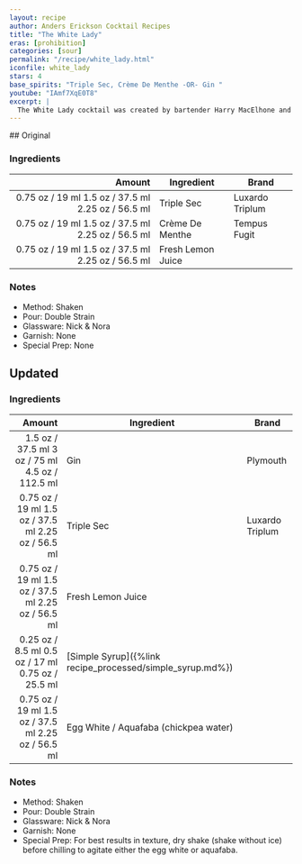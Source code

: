 ```yaml
---
layout: recipe
author: Anders Erickson Cocktail Recipes
title: "The White Lady"
eras: [prohibition]
categories: [sour]
permalink: "/recipe/white_lady.html"
iconfile: white_lady
stars: 4
base_spirits: "Triple Sec, Crème De Menthe -OR- Gin "
youtube: "IAmf7XqE0T8"
excerpt: |
  The White Lady cocktail was created by bartender Harry MacElhone and pairs gin with orange liqueur, lemon juice and egg white.
---
```


<div class="subrecipe" markdown="1">
## Original

### Ingredients

|  Amount | Ingredient        | Brand           |
| ------: | ----------------- | --------------- |
| <span class="onex active">0.75 oz / 19 ml</span>  <span class="twox">1.5 oz / 37.5 ml</span> <span class="threex">2.25 oz / 56.5 ml</span> | Triple Sec        | Luxardo Triplum |
| <span class="onex active">0.75 oz / 19 ml</span>  <span class="twox">1.5 oz / 37.5 ml</span> <span class="threex">2.25 oz / 56.5 ml</span> | Crème De Menthe   | Tempus Fugit    |
| <span class="onex active">0.75 oz / 19 ml</span>  <span class="twox">1.5 oz / 37.5 ml</span> <span class="threex">2.25 oz / 56.5 ml</span> | Fresh Lemon Juice |

### Notes

- Method: Shaken
- Pour: Double Strain
- Glassware: Nick & Nora
- Garnish: None
- Special Prep: None

</div>
<div class="subrecipe" markdown="1">

## Updated

### Ingredients

|  Amount | Ingredient                                      | Brand           |
| ------: | ----------------------------------------------- | --------------- |
|  <span class="onex active">1.5 oz / 37.5 ml</span>  <span class="twox">3 oz / 75 ml</span> <span class="threex">4.5 oz / 112.5 ml</span> | Gin                                             | Plymouth        |
| <span class="onex active">0.75 oz / 19 ml</span>  <span class="twox">1.5 oz / 37.5 ml</span> <span class="threex">2.25 oz / 56.5 ml</span> | Triple Sec                                      | Luxardo Triplum |
| <span class="onex active">0.75 oz / 19 ml</span>  <span class="twox">1.5 oz / 37.5 ml</span> <span class="threex">2.25 oz / 56.5 ml</span> | Fresh Lemon Juice                               |
| <span class="onex active">0.25 oz / 8.5 ml</span>  <span class="twox">0.5 oz / 17 ml</span> <span class="threex">0.75 oz / 25.5 ml</span> | [Simple Syrup]({%link recipe_processed/simple_syrup.md%}) |
| <span class="onex active">0.75 oz / 19 ml</span>  <span class="twox">1.5 oz / 37.5 ml</span> <span class="threex">2.25 oz / 56.5 ml</span> | Egg White / Aquafaba (chickpea water)           |

### Notes

- Method: Shaken
- Pour: Double Strain
- Glassware: Nick & Nora
- Garnish: None
- Special Prep: For best results in texture, dry shake (shake without ice) before chilling to agitate either the egg white or aquafaba.

</div>
